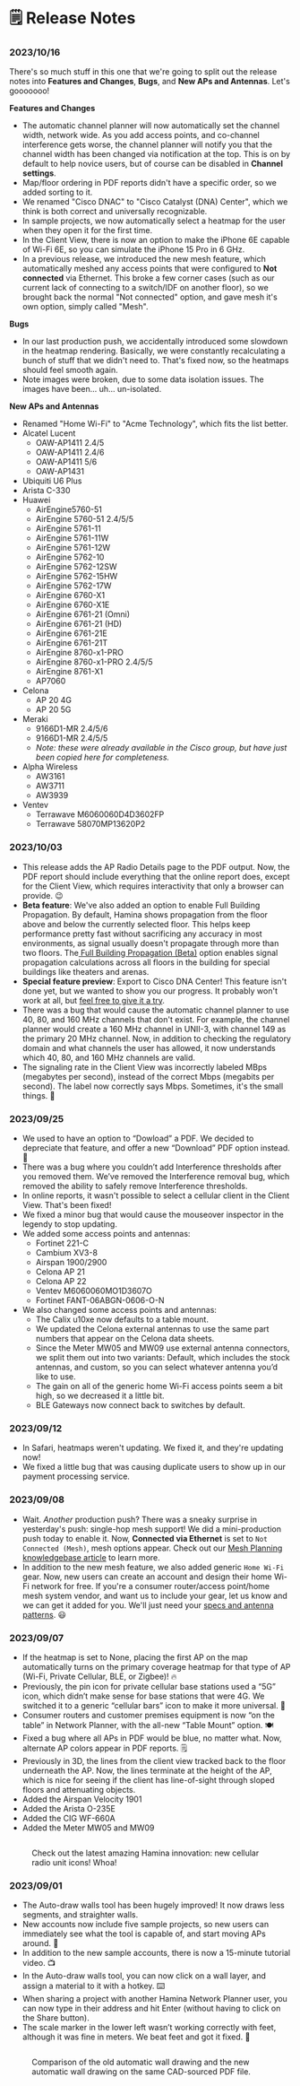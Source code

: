 # 🗒 Release Notes

### 2023/10/16

There's so much stuff in this one that we're going to split out the release notes into **Features and Changes**, **Bugs**, and **New APs and Antennas**. Let's gooooooo!

**Features and Changes**

* The automatic channel planner will now automatically set the channel width, network wide. As you add access points, and co-channel interference gets worse, the channel planner will notify you that the channel width has been changed via notification at the top. This is on by default to help novice users, but of course can be disabled in **Channel settings**.&#x20;
* Map/floor ordering in PDF reports didn't have a specific order, so we added sorting to it.
* We renamed "Cisco DNAC" to "Cisco Catalyst (DNA) Center", which we think is both correct and universally recognizable.
* In sample projects, we now automatically select a heatmap for the user when they open it for the first time.
* In the Client View, there is now an option to make the iPhone 6E capable of Wi-Fi 6E, so you can simulate the iPhone 15 Pro in 6 GHz.
* In a previous release, we introduced the new mesh feature, which automatically meshed any access points that were configured to **Not connected** via Ethernet. This broke a few corner cases (such as our current lack of connecting to a switch/IDF on another floor), so we brought back the normal "Not connected" option, and gave mesh it's own option, simply called "Mesh".

**Bugs**

* In our last production push, we accidentally introduced some slowdown in the heatmap rendering. Basically, we were constantly recalculating a bunch of stuff that we didn't need to. That's fixed now, so the heatmaps should feel smooth again.
* Note images were broken, due to some data isolation issues. The images have been... uh... un-isolated.

**New APs and Antennas**

* Renamed "Home Wi-Fi" to "Acme Technology", which fits the list better.&#x20;
* Alcatel Lucent
  * OAW-AP1411 2.4/5
  * OAW-AP1411 2.4/6
  * OAW-AP1411 5/6
  * OAW-AP1431
* Ubiquiti U6 Plus
* Arista C-330
* Huawei
  * AirEngine5760-51
  * AirEngine 5760-51 2.4/5/5
  * AirEngine 5761-11
  * AirEngine 5761-11W
  * AirEngine 5761-12W
  * AirEngine 5762-10
  * AirEngine 5762-12SW
  * AirEngine 5762-15HW
  * AirEngine 5762-17W
  * AirEngine 6760-X1
  * AirEngine 6760-X1E
  * AirEngine 6761-21 (Omni)
  * AirEngine 6761-21 (HD)
  * AirEngine 6761-21E
  * AirEngine 6761-21T
  * AirEngine 8760-x1-PRO
  * AirEngine 8760-x1-PRO 2.4/5/5
  * AirEngine 8761-X1
  * AP7060
* Celona
  * AP 20 4G
  * AP 20 5G
* Meraki
  * 9166D1-MR 2.4/5/6
  * 9166D1-MR 2.4/5/5
  * _Note: these were already available in the Cisco group, but have just been copied here for completeness._
* Alpha Wireless
  * AW3161
  * AW3711
  * AW3939
* Ventev
  * Terrawave M6060060D4D3602FP
  * Terrawave 58070MP13620P2

### 2023/10/03

* This release adds the AP Radio Details page to the PDF output. Now, the PDF report should include everything that the online report does, except for the Client View, which requires interactivity that only a browser can provide. 😉
* **Beta feature**: We've also added an option to enable Full Building Propagation. By default, Hamina shows propagation from the floor above and below the currently selected floor. This helps keep performance pretty fast without sacrificing any accuracy in most environments, as signal usually doesn't propagate through more than two floors. The[ Full Building Propagation (Beta)](https://docs.hamina.com/kb/basics/heatmaps#full-building-propagation-beta) option enables signal propagation calculations across all floors in the building for special buildings like theaters and arenas.
* **Special feature preview**: Export to Cisco DNA Center! This feature isn't done yet, but we wanted to show you our progress. It probably won't work at all, but [feel free to give it a try](https://docs.hamina.com/kb/import-export/cisco-catalyst-center).
* There was a bug that would cause the automatic channel planner to use 40, 80, and 160 MHz channels that don't exist. For example, the channel planner would create a 160 MHz channel in UNII-3, with channel 149 as the primary 20 MHz channel. Now, in addition to checking the regulatory domain and what channels the user has allowed, it now understands which 40, 80, and 160 MHz channels are valid.
* The signaling rate in the Client View was incorrectly labeled MBps (megabytes per second), instead of the correct Mbps (megabits per second). The label now correctly says Mbps. Sometimes, it's the small things. 🎸

### 2023/09/25

* We used to have an option to “Dowload” a PDF. We decided to depreciate that feature, and offer a new “Download” PDF option instead. 🤪
* There was a bug where you couldn’t add Interference thresholds after you removed them. We’ve removed the Interference removal bug, which removed the ability to safely remove Interference thresholds.
* In online reports, it wasn't possible to select a cellular client in the Client View. That's been fixed!
* We fixed a minor bug that would cause the mouseover inspector in the legendy to stop updating.
* We added some access points and antennas:
  * Fortinet 221-C
  * Cambium XV3-8
  * Airspan 1900/2900
  * Celona AP 21
  * Celona AP 22
  * Ventev M6060060MO1D3607O
  * Fortinet FANT-06ABGN-0606-O-N
* We also changed some access points and antennas:
  * The Calix u10xe now defaults to a table mount.
  * We updated the Celona external antennas to use the same part numbers that appear on the Celona data sheets.
  * Since the Meter MW05 and MW09 use external antenna connectors, we split them out into two variants: Default, which includes the stock antennas, and custom, so you can select whatever antenna you’d like to use.
  * The gain on all of the generic home Wi-Fi access points seem a bit high, so we decreased it a little bit.
  * BLE Gateways now connect back to switches by default.

### 2023/09/12

* In Safari, heatmaps weren't updating. We fixed it, and they're updating now!
* We fixed a little bug that was causing duplicate users to show up in our payment processing service.

### 2023/09/08

* Wait. _Another_ production push? There was a sneaky surprise in yesterday's push: single-hop mesh support! We did a mini-production push today to enable it. Now, **Connected via Ethernet** is set to `Not Connected (Mesh)`, mesh options appear. Check out our [Mesh Planning knowledgebase article](design/mesh-planning.md) to learn more.
* In addition to the new mesh feature, we also added generic `Home Wi-Fi` gear. Now, new users can create an account and design their home Wi-Fi network for free. If you're a consumer router/access point/home mesh system vendor, and want us to include your gear, let us know and we can get it added for you. We'll just need your [specs and antenna patterns](requesting-aps.md#what-data-do-you-need-to-add-aps-and-antennas-to-hamina). 😃

### 2023/09/07

* If the heatmap is set to None, placing the first AP on the map automatically turns on the primary coverage heatmap for that type of AP (Wi-Fi, Private Cellular, BLE, or Zigbee)! 🔥
* Previously, the pin icon for private cellular base stations used a “5G” icon, which didn’t make sense for base stations that were 4G. We switched it to a generic  “cellular bars” icon to make it more universal. 📶
* Consumer routers and customer premises equipment is now “on the table” in Network Planner, with the all-new “Table Mount” option. 🍽️
* Fixed a bug where all APs in PDF would be blue, no matter what. Now, alternate AP colors appear in PDF reports. 🗒️
* Previously in 3D, the lines from the client view tracked back to the floor underneath the AP. Now, the lines terminate at the height of the AP, which is nice for seeing if the client has line-of-sight through sloped floors and attenuating objects.
* Added the Airspan Velocity 1901
* Added the Arista O-235E
* Added the CIG WF-660A
* Added the Meter MW05 and MW09

<figure><img src=".gitbook/assets/Cell.png" alt=""><figcaption><p>Check out the latest amazing Hamina innovation: new cellular radio unit icons! Whoa!</p></figcaption></figure>

### 2023/09/01

* The Auto-draw walls tool has been hugely improved! It now draws less segments, and straighter walls.
* New accounts now include five sample projects, so new users can immediately see what the tool is capable of, and start moving APs around. 🎉
* In addition to the new sample accounts, there is now a 15-minute tutorial video. 📺
* In the Auto-draw walls tool, you can now click on a wall layer, and assign a material to it with a hotkey. ⌨️
* When sharing a project with another Hamina Network Planner user, you can now type in their address and hit Enter (without having to click on the Share button).
* The scale marker in the lower left wasn’t working correctly with feet, although it was fine in meters. We beat feet and got it fixed. 🏃

<figure><img src=".gitbook/assets/Wall Drawing (1).png" alt=""><figcaption><p>Comparison of the old automatic wall drawing and the new automatic wall drawing on the same CAD-sourced PDF file.</p></figcaption></figure>
